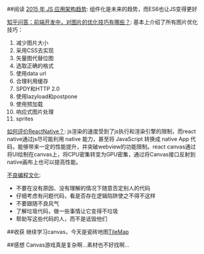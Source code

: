 ##阅读
[2015 年 JS 应用架构趋势](http://www.pythonpy.com/archives/424): 组件化是未来的趋势，而ES6也让JS变得更好

[知乎问答：前端开发中，对图片的优化技巧有哪些？](http://www.zhihu.com/question/21815101/answer/19410993): 基本上介绍了所有图片优化技巧：

1. 减少图片大小
2. 采用CSS去实现
3. 矢量图代替位图
4. 选取正确的格式
5. 使用data url
6. 合理利用缓存
7. SPDY和HTTP 2.0
8. 使用lazyload和postpone
9. 使用预加载
10. 响应式图片处理
11. sprites

[如何评价ReactNative？](http://www.zhihu.com/question/27852694/answer/39846969): js渲染的速度受到了js执行和渲染引擎的限制，而react native通过js尽可能利用 native 能力，甚至将 JavaScript 转换成 native App 代码，能够带来一定的性能提升，并突破webview的功能限制。react canvas通过将UI绘制在canvas上，将CPU密集转变为GPU密集，通过将Canvas接口反射到native画布上也可以提高性能。

[不良编程文化](http://www.html5cn.org/article-5526-1.html): 

* 不要在没有原因、没有理解的情况下随意否定别人的代码
* 仔细考虑有问题代码，看是否存在逻辑陷阱使之不得不这样
* 不要跟随不良风气
* 了解垃圾代码，做一些事情让它变得不垃圾
* 帮助写这些代码的人，而不是诋毁他们

##收获
继续学习canvas，今天是瓷砖地图[TileMap](http://lingyucoder.github.io/learn-canvas/tilemap/tilemap.html)

##感想
Canvas游戏真是复杂啊...素材也不好找啊...
